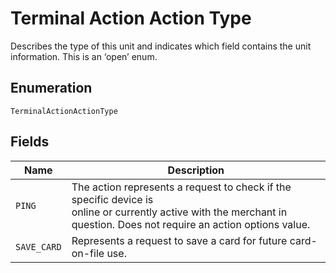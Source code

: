
# Terminal Action Action Type

Describes the type of this unit and indicates which field contains the unit information. This is an ‘open’ enum.

## Enumeration

`TerminalActionActionType`

## Fields

| Name | Description |
|  --- | --- |
| `PING` | The action represents a request to check if the specific device is<br>online or currently active with the merchant in question. Does not require an action options value. |
| `SAVE_CARD` | Represents a request to save a card for future card-on-file use. |

